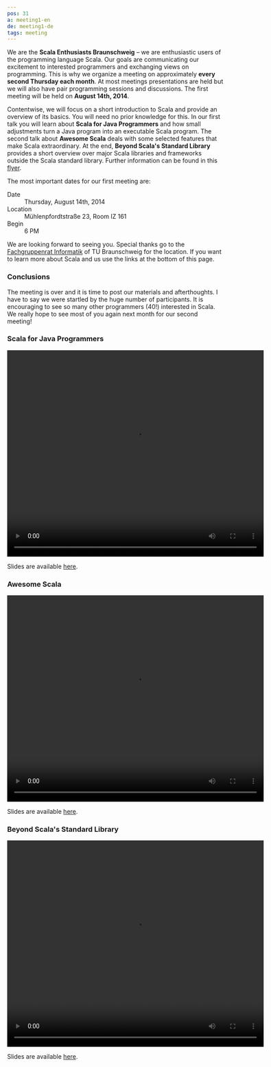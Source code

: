 ```yaml
---
pos: 31
a: meeting1-en
de: meeting1-de
tags: meeting
---
```


We are the **Scala Enthusiasts Braunschweig** – we are enthusiastic users of the programming language Scala.
Our goals are communicating our excitement to interested programmers and exchanging views on programming.
This is why we organize a meeting on approximately **every second Thursday each month**.
At most meetings presentations are held but we will also have pair programming sessions and discussions.
The first meeting will be held on **August 14th, 2014**.

Contentwise, we will focus on a short introduction to Scala and provide an overview of its basics.
You will need no prior knowledge for this.
In our first talk you will learn about **Scala for Java Programmers** and how small adjustments turn a Java program into an executable Scala program.
The second talk about **Awesome Scala** deals with some selected features that make Scala extraordinary.
At the end, **Beyond Scala's Standard Library** provides a short overview over major Scala libraries and frameworks outside the Scala standard library.
Further information can be found in this [flyer](http://scala-bs.de/meetings/Scala-Enthusiasts-Braunschweig-Meeting-2014-08-14.pdf).

The most important dates for our first meeting are:

<dl>
    <dt>Date</dt><dd>Thursday, August 14th, 2014</dd>
    <dt>Location</dt><dd>Mühlenpfordtstraße 23, Room IZ 161</dd>
    <dt>Begin</dt><dd>6 PM</dd>
</dl>

We are looking forward to seeing you.
Special thanks go to the [Fachgruppenrat Informatik](http://fginfo.cs.tu-bs.de) of TU Braunschweig for the location.
If you want to learn more about Scala and us use the links at the bottom of this page.


### Conclusions

The meeting is over and it is time to post our materials and afterthoughts.
I have to say we were startled by the huge number of participants.
It is encouraging to see so many other programmers (40!) interested in Scala.
We really hope to see most of you again next month for our second meeting!


### Scala for Java Programmers

<video width="598" height="480" controls="controls">
    <source src="/videos/Meeting-1-Scala-for-Java-Programmers.webm" type="video/webm" />
    <source src="/videos/Meeting-1-Scala-for-Java-Programmers.mp4" type="video/mp4" />
    Your browser does not support the video tag.
</video>

Slides are available [here](/slides/Meeting-1-Scala-for-Java-Programmers.pdf).


### Awesome Scala

<video width="598" height="480" controls="controls">
    <source src="/videos/Meeting-1-Awesome-Scala.webm" type="video/webm" />
    <source src="/videos/Meeting-1-Awesome-Scala.mp4" type="video/mp4" />
    Your browser does not support the video tag.
</video>

Slides are available [here](/slides/Meeting-1-Awesome-Scala.pdf).


### Beyond Scala's Standard Library

<video width="598" height="480" controls="controls">
    <source src="/videos/Metting-1-Beyond-Scalas-Standard-Library.webm" type="video/webm" />
    <source src="/videos/Metting-1-Beyond-Scalas-Standard-Library.mp4" type="video/mp4" />
    Your browser does not support the video tag.
</video>

Slides are available [here](/slides/Metting-1-Beyond-Scalas-Standard-Library.pdf).